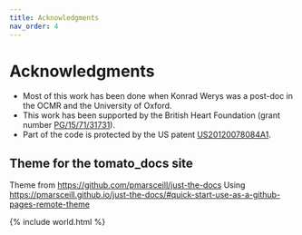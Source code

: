 ```yaml
---
title: Acknowledgments
nav_order: 4
---
```


# Acknowledgments

* Most of this work has been done when Konrad Werys was a post-doc in the OCMR and the University of Oxford.
* This work has been supported by the British Heart Foundation (grant number [PG/15/71/31731](https://www.bhf.org.uk/research-projects/analysis-of-diffuse-fibrosis-with-t1-mapping-in-the-cmr-in-hypertrophic-cardiomyopathy-hcmr-study)).
* Part of the code is protected by the US patent [US20120078084A1](https://patents.google.com/patent/US20120078084A1/en).

## Theme for the tomato_docs site
Theme from <https://github.com/pmarsceill/just-the-docs>
Using <https://pmarsceill.github.io/just-the-docs/#quick-start-use-as-a-github-pages-remote-theme>

{% include world.html %}
